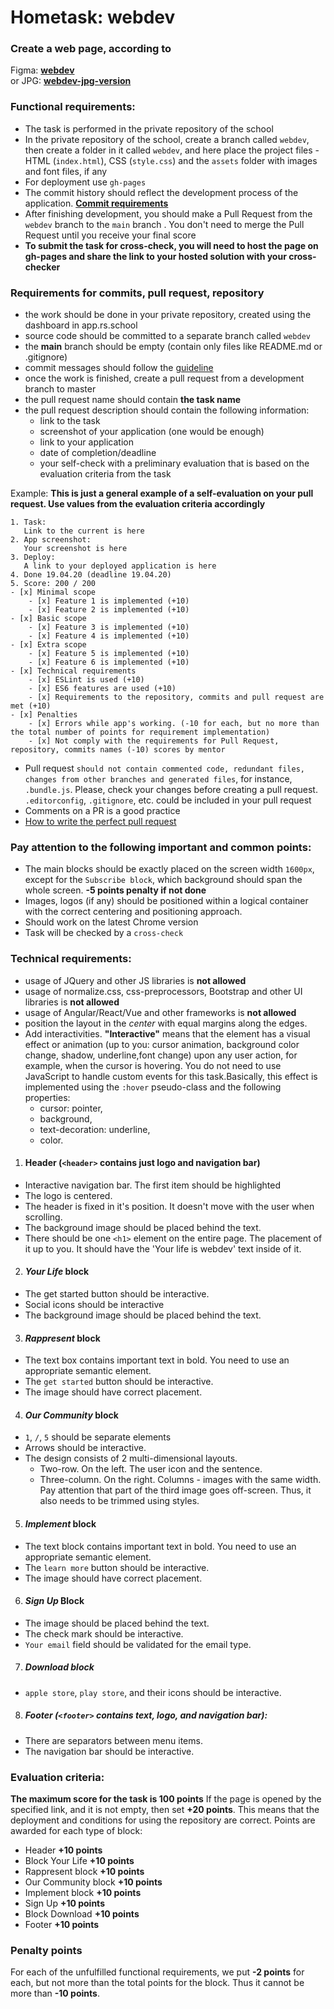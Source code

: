# Hometask: webdev

### Create a web page, according to 
Figma:
**[webdev](https://www.figma.com/file/2Zev0HVCKABbZoAsuWTdcD/webdev_newVersion-18.09?node-id=1%3A5)**  
or 
JPG:
**[webdev-jpg-version](https://github.com/rolling-scopes-school/tasks/blob/master/tasks/markups/level-1/webdev/webdev-latest-version.jpg)**

### Functional requirements:
- The task is performed in the private repository of the school 
- In the private repository of the school, create a branch called `webdev`, then create a folder in it called `webdev`, and here place the project files - HTML (`index.html`), CSS (`style.css`) and the `assets` folder with images and font files, if any
- For deployment use `gh-pages`
- The commit history should reflect the development process of the application. **[Commit requirements](https://docs.rs.school/#/en/git-convention)**
- After finishing development, you should make a Pull Request from the `webdev` branch to the `main` branch . You don't need to merge the Pull Request until you receive your final score
- **To submit the task for cross-check, you will need to host the page on gh-pages and share the link to your hosted solution with your cross-checker**

### Requirements for commits, pull request, repository
- the work should be done in your private repository, created using the dashboard in app.rs.school
- source code should be committed to a separate branch called `webdev`
- the **main** branch should be empty (contain only files like README.md or .gitignore)
- commit messages should follow the [guideline](https://www.conventionalcommits.org/en)
- once the work is finished, create a pull request from a development branch to master
- the pull request name should contain **the task name**
- the pull request description should contain the following information:
    - link to the task
    - screenshot of your application (one would be enough)
    - link to your application
    - date of completion/deadline
    - your self-check with a preliminary evaluation that is based on the evaluation criteria from the task

Example:
**This is just a general example of a self-evaluation on your pull request. Use values from the evaluation criteria accordingly**
```
1. Task:
   Link to the current is here
2. App screenshot:
   Your screenshot is here
3. Deploy:  
   A link to your deployed application is here
4. Done 19.04.20 (deadline 19.04.20)
5. Score: 200 / 200
- [x] Minimal scope
    - [x] Feature 1 is implemented (+10)
    - [x] Feature 2 is implemented (+10)
- [x] Basic scope
    - [x] Feature 3 is implemented (+10)
    - [x] Feature 4 is implemented (+10)
- [x] Extra scope
    - [x] Feature 5 is implemented (+10)
    - [x] Feature 6 is implemented (+10)
- [x] Technical requirements
    - [x] ESLint is used (+10)
    - [x] ES6 features are used (+10)
    - [x] Requirements to the repository, commits and pull request are met (+10)
- [x] Penalties
    - [x] Errors while app's working. (-10 for each, but no more than the total number of points for requirement implementation)
    - [x] Not comply with the requirements for Pull Request, repository, commits names (-10) scores by mentor
```

- Pull request `should not contain commented code, redundant files, changes from other branches and generated files`, for instance, `.bundle.js`. Please, check your changes before creating a pull request. `.editorconfig`, `.gitignore`, etc. could be included in your pull request
- Comments on a PR is a good practice
- [How to write the perfect pull request](https://github.com/blog/1943-how-to-write-the-perfect-pull-request)

### Pay attention to the following important and common points:
- The main blocks should be exactly placed on the screen width `1600px`, except for the `Subscribe block`, which background should span the whole screen. **-5 points penalty if not done**
- Images, logos (if any) should be positioned within a logical container with the correct centering and positioning approach. 
- Should work on the latest Chrome version
- Task will be checked by a `cross-check`

### Technical requirements:
-	usage of JQuery and other JS libraries is **not allowed**
-	usage of normalize.css, css-preprocessors, Bootstrap and other UI libraries is **not allowed**
-	usage of Angular/React/Vue and other frameworks is **not allowed**
-	position the layout in the *center* with equal margins along the edges.
-	Add interactivities. **"Interactive"** means that the element has a visual effect or animation (up to you: cursor animation, background color change, shadow, underline,font change) upon any user action, for example, when the cursor is hovering. You do not need to use JavaScript to handle custom events for this task.Basically, this effect is implemented using the `:hover` pseudo-class and the following properties:
      - cursor: pointer,
      -	background,
      -	text-decoration: underline,
      -	color.

1. #### Header (`<header>` contains just logo and navigation bar)
  - Interactive navigation bar. The first item should be highlighted
  - The logo is centered.
  - The header is fixed in it's position. It doesn't move with the user when scrolling.
  - The background image should be placed behind the text.
  - There should be one `<h1>` element on the entire page. The placement of it up to you. It should have the 'Your life is webdev' text inside of it.

2. #### *Your Life* block
  - The get started button should be interactive.
  - Social icons should be interactive
  - The background image should be placed behind the text. 

3. #### *Rappresent* block
- The text box contains important text in bold. You need to use an appropriate semantic element.
- The `get started` button should be interactive.
- The image should have correct placement.

4. #### *Our Community* block
- `1`, `/`, `5` should be separate elements
- Arrows should be interactive.
- The design consists of 2 multi-dimensional layouts.
    -   Two-row.  On the left. The user icon and the sentence.
    -   Three-column. On the right. Columns - images with the same width. Pay attention that part of the third image goes off-screen. Thus, it also needs to be trimmed using styles.

5. #### *Implement* block
- The text block contains important text in bold. You need to use an appropriate semantic element.
- The `learn more` button should be interactive.
- The image should have correct placement.

6. #### *Sign Up* Block
- The image should be placed behind the text.
- The check mark should be interactive.
- `Your email` field should be validated for the email type.

7. ##### *Download* block
- `apple store`, `play store`, and their icons should be interactive.

8. ##### Footer (`<footer>` contains text, logo, and navigation bar):
- There are separators between menu items.
- The navigation bar should be interactive.

### Evaluation criteria:
**The maximum score for the task is 100 points**
If the page is opened by the specified link, and it is not empty, then set **+20 points**. This means that the deployment and conditions for using the repository are correct.
Points are awarded for each type of block:
- Header **+10 points**
- Block Your Life **+10 points**
- Rappresent block **+10 points**
- Our Community block **+10 points**
- Implement block **+10 points**
- Sign Up **+10 points**
- Block Download **+10 points**
- Footer **+10 points**

### Penalty points
For each of the unfulfilled functional requirements, we put **-2 points** for each, but not more than the total points for the block. Thus it cannot be more than **-10 points**.

